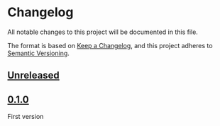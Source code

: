 # Changelog

All notable changes to this project will be documented in this file.

The format is based on [Keep a Changelog](https://keepachangelog.com/en/1.0.0/),
and this project adheres to [Semantic Versioning](https://semver.org/spec/v2.0.0.html).

## [Unreleased]

## [0.1.0]

First version

[unreleased]: https://github.com/MacFJA/svelte-adapter-neutralino/compare/0.1.0...HEAD
[0.1.0]: https://github.com/MacFJA/svelte-adapter-neutralino/releases/tag/0.1.0
